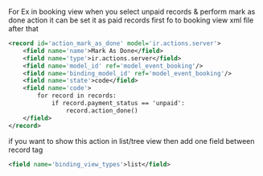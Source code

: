 For Ex in booking view when you select unpaid records & perform mark as done action it can be set it as paid records first fo to booking view xml file after that

```xml
<record id='action_mark_as_done' model='ir.actions.server'>
	<field name='name'>Mark As Done</field>
	<field name='type'>ir.actions.server</field>
	<field name='model_id' ref='model_event_booking'/>
	<field name='binding_model_id' ref='model_event_booking'/>
	<field name='state'>code</field>
	<field name='code'>
		for record in records:
			if record.payment_status == 'unpaid':
				record.action_done()
	</field>
</record>
```

if you want to show this action in list/tree view then add one field  between record tag

```xml
<field name='binding_view_types'>list</field>
```
